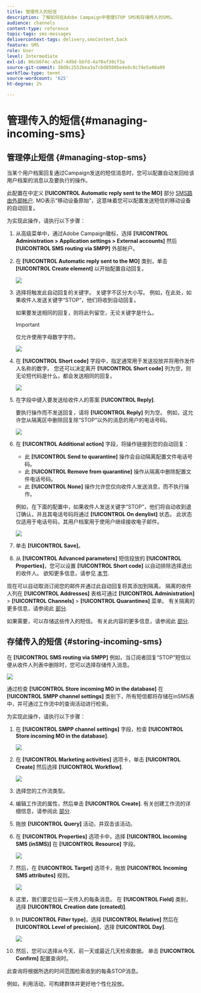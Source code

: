 ```yaml
---
title: 管理传入的短信
description: 了解如何在Adobe Campaign中管理STOP SMS和存储传入的SMS。
audience: channels
content-type: reference
topic-tags: sms-messages
delivercontext-tags: delivery,smsContent,back
feature: SMS
role: User
level: Intermediate
exl-id: 86cb6f4c-a5a7-4d9d-bbfd-4a70af38cf3a
source-git-commit: 30d0c2552bea3a7cbd8500be4e8c0c74e5a40a99
workflow-type: tm+mt
source-wordcount: '625'
ht-degree: 2%

---
```


# 管理传入的短信{#managing-incoming-sms}

## 管理停止短信 {#managing-stop-sms}

当某个用户档案回复通过Campaign发送的短信消息时，您可以配置自动发回给该用户档案的消息以及要执行的操作。

此配置在中定义 **[!UICONTROL Automatic reply sent to the MO]** 部分 [SMS路由外部帐户](../../administration/using/configuring-sms-channel.md#defining-an-sms-routing). MO表示“移动设备原始”，这意味着您可以配置发送短信的移动设备的自动回复。

为实现此操作，请执行以下步骤：

1. 从高级菜单中，通过Adobe Campaign徽标，选择 **[!UICONTROL Administration > Application settings > External accounts]** 然后 **[!UICONTROL SMS routing via SMPP]** 外部帐户。
1. 在 **[!UICONTROL Automatic reply sent to the MO]** 类别，单击 **[!UICONTROL Create element]** 以开始配置自动回复。

   ![](assets/sms_mo_1.png)

1. 选择将触发此自动回复的关键字。 关键字不区分大小写。 例如，在此处，如果收件人发送关键字“STOP”，他们将收到自动回复。

   如果要发送相同的回复，则将此列留空，无论关键字是什么。

   >[!IMPORTANT]
   >
   >仅允许使用字母数字字符。

   ![](assets/sms_mo_2.png)

1. 在 **[!UICONTROL Short code]** 字段中，指定通常用于发送投放并将用作发件人名称的数字。 您还可以决定离开 **[!UICONTROL Short code]** 列为空，则无论短代码是什么，都会发送相同的回复。

   ![](assets/sms_mo_4.png)

1. 在字段中键入要发送给收件人的答案 **[!UICONTROL Reply]**.

   要执行操作而不发送回复，请将 **[!UICONTROL Reply]** 列为空。 例如，这允许您从隔离区中删除回复除“STOP”以外的消息的用户的电话号码。

   ![](assets/sms_mo_3.png)

1. 在 **[!UICONTROL Additional action]** 字段，将操作链接到您的自动回复：

   * 此 **[!UICONTROL Send to quarantine]** 操作会自动隔离配置文件电话号码。
   * 此 **[!UICONTROL Remove from quarantine]** 操作从隔离中删除配置文件电话号码。
   * 此 **[!UICONTROL None]** 操作允许您仅向收件人发送消息，而不执行操作。

   例如，在下面的配置中，如果收件人发送关键字“STOP”，他们将自动收到退订确认，并且其电话号码将通过 **[!UICONTROL On denylist]** 状态。 此状态仅适用于电话号码，其用户档案用于使用户继续接收电子邮件。

   ![](assets/sms_mo.png)

1. 单击 **[!UICONTROL Save]**。

1. 从 **[!UICONTROL Advanced parameters]** 短信投放的 **[!UICONTROL Properties]**，您可以设置 **[!UICONTROL Short code]** 以自动排除选择退出的收件人。 欲知更多信息，请参见 [本节](../../administration/using/configuring-sms-channel.md#configuring-sms-properties).

现在可以自动取消订阅您的邮件并通过此自动回复将其添加到隔离。 隔离的收件人列在 **[!UICONTROL Addresses]** 表格可通过 **[!UICONTROL Administration]** > **[!UICONTROL Channels]** > **[!UICONTROL Quarantines]** 菜单。 有关隔离的更多信息，请参阅此 [部分](../../sending/using/understanding-quarantine-management.md).

如果需要，可以存储这些传入的短信。 有关此内容的更多信息，请参阅此 [部分](#storing-incoming-sms).

## 存储传入的短信 {#storing-incoming-sms}

在 **[!UICONTROL SMS routing via SMPP]** 例如，当订阅者回复“STOP”短信以便从收件人列表中删除时，您可以选择存储传入消息。

![](assets/sms_config_mo_1.png)

通过检查 **[!UICONTROL Store incoming MO in the database]** 在 **[!UICONTROL SMPP channel settings]** 类别下，所有短信都将存储在inSMS表中，并可通过工作流中的查询活动进行检索。

为实现此操作，请执行以下步骤：

1. 在 **[!UICONTROL SMPP channel settings]** 字段，检查 **[!UICONTROL Store incoming MO in the database]**.

   ![](assets/sms_config_mo_2.png)

1. 在 **[!UICONTROL Marketing activities]** 选项卡，单击 **[!UICONTROL Create]** 然后选择 **[!UICONTROL Workflow]**.

   ![](assets/sms_config_mo_3.png)

1. 选择您的工作流类型。
1. 编辑工作流的属性，然后单击 **[!UICONTROL Create]**. 有关创建工作流的详细信息，请参阅此 [部分](../../automating/using/building-a-workflow.md).
1. 拖放 **[!UICONTROL Query]** 活动，并双击该活动。
1. 在 **[!UICONTROL Properties]** 选项卡中，选择 **[!UICONTROL Incoming SMS (inSMS)]** 在 **[!UICONTROL Resource]** 字段。

   ![](assets/sms_config_mo_4.png)

1. 然后，在 **[!UICONTROL Target]** 选项卡，拖放 **[!UICONTROL Incoming SMS attributes]** 规则。

   ![](assets/sms_config_mo_5.png)

1. 这里，我们要定位前一天传入的每条消息。 在 **[!UICONTROL Field]** 类别，选择 **[!UICONTROL Creation date (created)]**.
1. In **[!UICONTROL Filter type]**，选择 **[!UICONTROL Relative]** 然后在 **[!UICONTROL Level of precision]**，选择 **[!UICONTROL Day]**.

   ![](assets/sms_config_mo_6.png)

1. 然后，您可以选择从今天、前一天或最近几天检索数据。 单击 **[!UICONTROL Confirm]** 配置查询时。

此查询将根据所选的时间范围检索收到的每条STOP消息。

例如，利用活动，可构建群体并更好地个性化投放。
